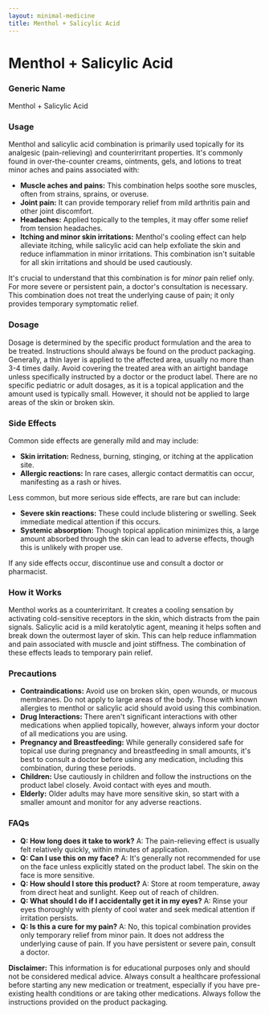 ```yaml
---
layout: minimal-medicine
title: Menthol + Salicylic Acid
---
```


# Menthol + Salicylic Acid
### Generic Name
Menthol + Salicylic Acid

### Usage
Menthol and salicylic acid combination is primarily used topically for its analgesic (pain-relieving) and counterirritant properties.  It's commonly found in over-the-counter creams, ointments, gels, and lotions to treat minor aches and pains associated with:

* **Muscle aches and pains:**  This combination helps soothe sore muscles, often from strains, sprains, or overuse.
* **Joint pain:**  It can provide temporary relief from mild arthritis pain and other joint discomfort.
* **Headaches:**  Applied topically to the temples, it may offer some relief from tension headaches.
* **Itching and minor skin irritations:** Menthol's cooling effect can help alleviate itching, while salicylic acid can help exfoliate the skin and reduce inflammation in minor irritations.  This combination isn't suitable for all skin irritations and should be used cautiously.


It's crucial to understand that this combination is for *minor* pain relief only.  For more severe or persistent pain, a doctor's consultation is necessary.  This combination does not treat the underlying cause of pain; it only provides temporary symptomatic relief.

### Dosage
Dosage is determined by the specific product formulation and the area to be treated.  Instructions should always be found on the product packaging.  Generally, a thin layer is applied to the affected area, usually no more than 3-4 times daily. Avoid covering the treated area with an airtight bandage unless specifically instructed by a doctor or the product label.  There are no specific pediatric or adult dosages, as it is a topical application and the amount used is typically small.  However, it should not be applied to large areas of the skin or broken skin.


### Side Effects
Common side effects are generally mild and may include:

* **Skin irritation:**  Redness, burning, stinging, or itching at the application site.
* **Allergic reactions:**  In rare cases, allergic contact dermatitis can occur, manifesting as a rash or hives.

Less common, but more serious side effects, are rare but can include:

* **Severe skin reactions:**  These could include blistering or swelling.  Seek immediate medical attention if this occurs.
* **Systemic absorption:** Though topical application minimizes this, a large amount absorbed through the skin can lead to adverse effects, though this is unlikely with proper use.


If any side effects occur, discontinue use and consult a doctor or pharmacist.

### How it Works
Menthol works as a counterirritant. It creates a cooling sensation by activating cold-sensitive receptors in the skin, which distracts from the pain signals.  Salicylic acid is a mild keratolytic agent, meaning it helps soften and break down the outermost layer of skin. This can help reduce inflammation and pain associated with muscle and joint stiffness.  The combination of these effects leads to temporary pain relief.

### Precautions
* **Contraindications:**  Avoid use on broken skin, open wounds, or mucous membranes. Do not apply to large areas of the body.  Those with known allergies to menthol or salicylic acid should avoid using this combination.
* **Drug Interactions:** There aren't significant interactions with other medications when applied topically, however, always inform your doctor of all medications you are using.
* **Pregnancy and Breastfeeding:** While generally considered safe for topical use during pregnancy and breastfeeding in small amounts, it's best to consult a doctor before using any medication, including this combination, during these periods.
* **Children:** Use cautiously in children and follow the instructions on the product label closely.  Avoid contact with eyes and mouth.
* **Elderly:** Older adults may have more sensitive skin, so start with a smaller amount and monitor for any adverse reactions.


### FAQs
* **Q: How long does it take to work?** A: The pain-relieving effect is usually felt relatively quickly, within minutes of application.
* **Q: Can I use this on my face?** A:  It's generally not recommended for use on the face unless explicitly stated on the product label. The skin on the face is more sensitive.
* **Q: How should I store this product?** A: Store at room temperature, away from direct heat and sunlight. Keep out of reach of children.
* **Q:  What should I do if I accidentally get it in my eyes?** A: Rinse your eyes thoroughly with plenty of cool water and seek medical attention if irritation persists.
* **Q:  Is this a cure for my pain?** A: No, this topical combination provides only temporary relief from minor pain.  It does not address the underlying cause of pain.  If you have persistent or severe pain, consult a doctor.

**Disclaimer:** This information is for educational purposes only and should not be considered medical advice. Always consult a healthcare professional before starting any new medication or treatment, especially if you have pre-existing health conditions or are taking other medications.  Always follow the instructions provided on the product packaging.
